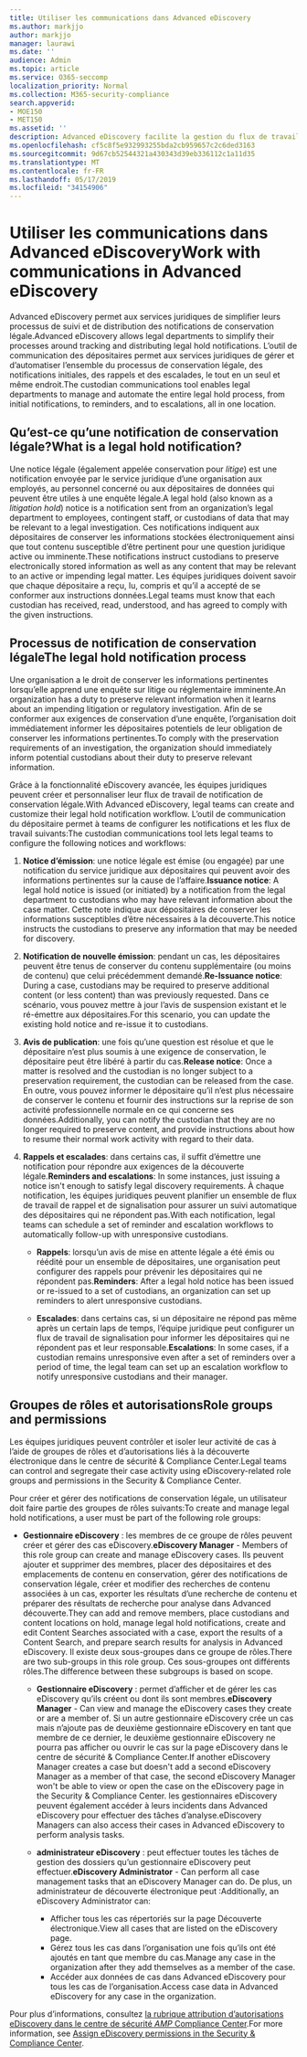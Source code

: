 ```yaml
---
title: Utiliser les communications dans Advanced eDiscovery
ms.author: markjjo
author: markjjo
manager: laurawi
ms.date: ''
audience: Admin
ms.topic: article
ms.service: O365-seccomp
localization_priority: Normal
ms.collection: M365-security-compliance
search.appverid:
- MOE150
- MET150
ms.assetid: ''
description: Advanced eDiscovery facilite la gestion du flux de travail de notification de conservation légale concernant la notification des dépositaires en cours d’investigation.
ms.openlocfilehash: cf5c8f5e932993255bda2cb959657c2c6ded3163
ms.sourcegitcommit: 9d67cb52544321a430343d39eb336112c1a11d35
ms.translationtype: MT
ms.contentlocale: fr-FR
ms.lasthandoff: 05/17/2019
ms.locfileid: "34154906"
---
```

# <a name="work-with-communications-in-advanced-ediscovery"></a><span data-ttu-id="f1576-103">Utiliser les communications dans Advanced eDiscovery</span><span class="sxs-lookup"><span data-stu-id="f1576-103">Work with communications in Advanced eDiscovery</span></span>

<span data-ttu-id="f1576-104">Advanced eDiscovery permet aux services juridiques de simplifier leurs processus de suivi et de distribution des notifications de conservation légale.</span><span class="sxs-lookup"><span data-stu-id="f1576-104">Advanced eDiscovery allows legal departments to simplify their processes around tracking and distributing legal hold notifications.</span></span> <span data-ttu-id="f1576-105">L’outil de communication des dépositaires permet aux services juridiques de gérer et d’automatiser l’ensemble du processus de conservation légale, des notifications initiales, des rappels et des escalades, le tout en un seul et même endroit.</span><span class="sxs-lookup"><span data-stu-id="f1576-105">The custodian communications tool enables legal departments to manage and automate the entire legal hold process, from initial notifications, to reminders, and to escalations, all in one location.</span></span>

## <a name="what-is-a-legal-hold-notification"></a><span data-ttu-id="f1576-106">Qu’est-ce qu’une notification de conservation légale?</span><span class="sxs-lookup"><span data-stu-id="f1576-106">What is a legal hold notification?</span></span>

<span data-ttu-id="f1576-107">Une notice légale (également appelée conservation pour *litige*) est une notification envoyée par le service juridique d’une organisation aux employés, au personnel concerné ou aux dépositaires de données qui peuvent être utiles à une enquête légale.</span><span class="sxs-lookup"><span data-stu-id="f1576-107">A legal hold (also known as a *litigation hold*) notice is a notification sent from an organization’s legal department to employees, contingent staff, or custodians of data that may be relevant to a legal investigation.</span></span> <span data-ttu-id="f1576-108">Ces notifications indiquent aux dépositaires de conserver les informations stockées électroniquement ainsi que tout contenu susceptible d’être pertinent pour une question juridique active ou imminente.</span><span class="sxs-lookup"><span data-stu-id="f1576-108">These notifications instruct custodians to preserve electronically stored information as well as any content that may be relevant to an active or impending legal matter.</span></span> <span data-ttu-id="f1576-109">Les équipes juridiques doivent savoir que chaque dépositaire a reçu, lu, compris et qu’il a accepté de se conformer aux instructions données.</span><span class="sxs-lookup"><span data-stu-id="f1576-109">Legal teams must know that each custodian has received, read, understood, and has agreed to comply with the given instructions.</span></span>

## <a name="the-legal-hold-notification-process"></a><span data-ttu-id="f1576-110">Processus de notification de conservation légale</span><span class="sxs-lookup"><span data-stu-id="f1576-110">The legal hold notification process</span></span>

<span data-ttu-id="f1576-111">Une organisation a le droit de conserver les informations pertinentes lorsqu’elle apprend une enquête sur litige ou réglementaire imminente.</span><span class="sxs-lookup"><span data-stu-id="f1576-111">An organization has a duty to preserve relevant information when it learns about an impending litigation or regulatory investigation.</span></span> <span data-ttu-id="f1576-112">Afin de se conformer aux exigences de conservation d’une enquête, l’organisation doit immédiatement informer les dépositaires potentiels de leur obligation de conserver les informations pertinentes.</span><span class="sxs-lookup"><span data-stu-id="f1576-112">To comply with the preservation requirements of an investigation, the organization should immediately inform potential custodians about their duty to preserve relevant information.</span></span>

<span data-ttu-id="f1576-113">Grâce à la fonctionnalité eDiscovery avancée, les équipes juridiques peuvent créer et personnaliser leur flux de travail de notification de conservation légale.</span><span class="sxs-lookup"><span data-stu-id="f1576-113">With Advanced eDiscovery, legal teams can create and customize their legal hold notification workflow.</span></span> <span data-ttu-id="f1576-114">L’outil de communication du dépositaire permet à teams de configurer les notifications et les flux de travail suivants:</span><span class="sxs-lookup"><span data-stu-id="f1576-114">The custodian communications tool lets legal teams to configure the following notices and workflows:</span></span>

1. <span data-ttu-id="f1576-115">**Notice d’émission**: une notice légale est émise (ou engagée) par une notification du service juridique aux dépositaires qui peuvent avoir des informations pertinentes sur la cause de l’affaire.</span><span class="sxs-lookup"><span data-stu-id="f1576-115">**Issuance notice**: A legal hold notice is issued (or initiated) by a notification from the legal department to custodians who may have relevant information about the case matter.</span></span> <span data-ttu-id="f1576-116">Cette note indique aux dépositaires de conserver les informations susceptibles d’être nécessaires à la découverte.</span><span class="sxs-lookup"><span data-stu-id="f1576-116">This notice instructs the custodians to preserve any information that may be needed for discovery.</span></span>
   
2.  <span data-ttu-id="f1576-117">**Notification de nouvelle émission**: pendant un cas, les dépositaires peuvent être tenus de conserver du contenu supplémentaire (ou moins de contenu) que celui précédemment demandé.</span><span class="sxs-lookup"><span data-stu-id="f1576-117">**Re-Issuance notice**: During a case, custodians may be required to preserve additional content (or less content) than was previously requested.</span></span> <span data-ttu-id="f1576-118">Dans ce scénario, vous pouvez mettre à jour l’avis de suspension existant et le ré-émettre aux dépositaires.</span><span class="sxs-lookup"><span data-stu-id="f1576-118">For this scenario, you can update the existing hold notice and re-issue it to custodians.</span></span>

3.  <span data-ttu-id="f1576-119">**Avis de publication**: une fois qu’une question est résolue et que le dépositaire n’est plus soumis à une exigence de conservation, le dépositaire peut être libéré à partir du cas.</span><span class="sxs-lookup"><span data-stu-id="f1576-119">**Release notice**: Once a matter is resolved and the custodian is no longer subject to a preservation requirement, the custodian can be released from the case.</span></span> <span data-ttu-id="f1576-120">En outre, vous pouvez informer le dépositaire qu’il n’est plus nécessaire de conserver le contenu et fournir des instructions sur la reprise de son activité professionnelle normale en ce qui concerne ses données.</span><span class="sxs-lookup"><span data-stu-id="f1576-120">Additionally, you can notify the custodian that they are no longer required to preserve content, and provide instructions about how to resume their normal work activity with regard to their data.</span></span>

4. <span data-ttu-id="f1576-121">**Rappels et escalades**: dans certains cas, il suffit d’émettre une notification pour répondre aux exigences de la découverte légale.</span><span class="sxs-lookup"><span data-stu-id="f1576-121">**Reminders and escalations**: In some instances, just issuing a notice isn't enough to satisfy legal discovery requirements.</span></span> <span data-ttu-id="f1576-122">À chaque notification, les équipes juridiques peuvent planifier un ensemble de flux de travail de rappel et de signalisation pour assurer un suivi automatique des dépositaires qui ne répondent pas.</span><span class="sxs-lookup"><span data-stu-id="f1576-122">With each notification, legal teams can schedule a set of reminder and escalation workflows to automatically follow-up with unresponsive custodians.</span></span>

    - <span data-ttu-id="f1576-123">**Rappels**: lorsqu’un avis de mise en attente légale a été émis ou réédité pour un ensemble de dépositaires, une organisation peut configurer des rappels pour prévenir les dépositaires qui ne répondent pas.</span><span class="sxs-lookup"><span data-stu-id="f1576-123">**Reminders**:  After a legal hold notice has been issued or re-issued to a set of custodians, an organization can set up reminders to alert unresponsive custodians.</span></span>

    - <span data-ttu-id="f1576-124">**Escalades**: dans certains cas, si un dépositaire ne répond pas même après un certain laps de temps, l’équipe juridique peut configurer un flux de travail de signalisation pour informer les dépositaires qui ne répondent pas et leur responsable.</span><span class="sxs-lookup"><span data-stu-id="f1576-124">**Escalations**: In some cases, if a custodian remains unresponsive even after a set of reminders over a period of time, the legal team can set up an escalation workflow to notify unresponsive custodians and their manager.</span></span>

## <a name="role-groups-and-permissions"></a><span data-ttu-id="f1576-125">Groupes de rôles et autorisations</span><span class="sxs-lookup"><span data-stu-id="f1576-125">Role groups and permissions</span></span> 

<span data-ttu-id="f1576-126">Les équipes juridiques peuvent contrôler et isoler leur activité de cas à l’aide de groupes de rôles et d’autorisations liés à la découverte électronique dans le centre de sécurité & Compliance Center.</span><span class="sxs-lookup"><span data-stu-id="f1576-126">Legal teams can control and segregate their case activity using eDiscovery-related role groups and permissions in the Security & Compliance Center.</span></span> 

<span data-ttu-id="f1576-127">Pour créer et gérer des notifications de conservation légale, un utilisateur doit faire partie des groupes de rôles suivants:</span><span class="sxs-lookup"><span data-stu-id="f1576-127">To create and manage legal hold notifications, a user must be part of the following role groups:</span></span>

- <span data-ttu-id="f1576-128">**Gestionnaire eDiscovery** : les membres de ce groupe de rôles peuvent créer et gérer des cas eDiscovery.</span><span class="sxs-lookup"><span data-stu-id="f1576-128">**eDiscovery Manager** - Members of this role group can create and manage eDiscovery cases.</span></span> <span data-ttu-id="f1576-129">Ils peuvent ajouter et supprimer des membres, placer des dépositaires et des emplacements de contenu en conservation, gérer des notifications de conservation légale, créer et modifier des recherches de contenu associées à un cas, exporter les résultats d’une recherche de contenu et préparer des résultats de recherche pour analyse dans Advanced découverte.</span><span class="sxs-lookup"><span data-stu-id="f1576-129">They can add and remove members, place custodians and content locations on hold, manage legal hold notifications, create and edit Content Searches associated with a case, export the results of a Content Search, and prepare search results for analysis in Advanced eDiscovery.</span></span> <span data-ttu-id="f1576-130">Il existe deux sous-groupes dans ce groupe de rôles.</span><span class="sxs-lookup"><span data-stu-id="f1576-130">There are two sub-groups in this role group.</span></span> <span data-ttu-id="f1576-131">Ces sous-groupes ont différents rôles.</span><span class="sxs-lookup"><span data-stu-id="f1576-131">The difference between these subgroups is based on scope.</span></span>

  - <span data-ttu-id="f1576-132">**Gestionnaire eDiscovery** : permet d’afficher et de gérer les cas eDiscovery qu’ils créent ou dont ils sont membres.</span><span class="sxs-lookup"><span data-stu-id="f1576-132">**eDiscovery Manager** - Can view and manage the eDiscovery cases they create or are a member of.</span></span> <span data-ttu-id="f1576-133">Si un autre gestionnaire eDiscovery crée un cas mais n’ajoute pas de deuxième gestionnaire eDiscovery en tant que membre de ce dernier, le deuxième gestionnaire eDiscovery ne pourra pas afficher ou ouvrir le cas sur la page eDiscovery dans le centre de sécurité & Compliance Center.</span><span class="sxs-lookup"><span data-stu-id="f1576-133">If another eDiscovery Manager creates a case but doesn't add a second eDiscovery Manager as a member of that case, the second eDiscovery Manager won't be able to view or open the case on the eDiscovery page in the Security & Compliance Center.</span></span> <span data-ttu-id="f1576-134">les gestionnaires eDiscovery peuvent également accéder à leurs incidents dans Advanced eDiscovery pour effectuer des tâches d’analyse.</span><span class="sxs-lookup"><span data-stu-id="f1576-134">eDiscovery Managers can also access their cases in Advanced eDiscovery to perform analysis tasks.</span></span>

  - <span data-ttu-id="f1576-135">**administrateur eDiscovery** : peut effectuer toutes les tâches de gestion des dossiers qu’un gestionnaire eDiscovery peut effectuer.</span><span class="sxs-lookup"><span data-stu-id="f1576-135">**eDiscovery Administrator** - Can perform all case management tasks that an eDiscovery Manager can do.</span></span> <span data-ttu-id="f1576-136">De plus, un administrateur de découverte électronique peut :</span><span class="sxs-lookup"><span data-stu-id="f1576-136">Additionally, an eDiscovery Administrator can:</span></span>
    
    - <span data-ttu-id="f1576-137">Afficher tous les cas répertoriés sur la page Découverte électronique.</span><span class="sxs-lookup"><span data-stu-id="f1576-137">View all cases that are listed on the eDiscovery page.</span></span>
    - <span data-ttu-id="f1576-138">Gérez tous les cas dans l’organisation une fois qu’ils ont été ajoutés en tant que membre du cas.</span><span class="sxs-lookup"><span data-stu-id="f1576-138">Manage any case in the organization after they add themselves as a member of the case.</span></span>
    - <span data-ttu-id="f1576-139">Accéder aux données de cas dans Advanced eDiscovery pour tous les cas de l’organisation.</span><span class="sxs-lookup"><span data-stu-id="f1576-139">Access case data in Advanced eDiscovery for any case in the organization.</span></span>

<span data-ttu-id="f1576-140">Pour plus d’informations, consultez [la rubrique attribution d’autorisations eDiscovery dans le centre de sécurité _AMP_ Compliance Center](../assign-ediscovery-permissions.md).</span><span class="sxs-lookup"><span data-stu-id="f1576-140">For more information, see [Assign eDiscovery permissions in the Security & Compliance Center](../assign-ediscovery-permissions.md).</span></span>